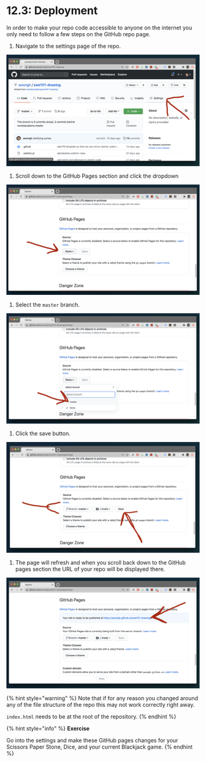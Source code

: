 # 12.3: Deployment

In order to make your repo code accessible to anyone on the internet you only need to follow a few steps on the GitHub repo page.

1. Navigate to the settings page of the repo.

![](../.gitbook/assets/screen-shot-2020-09-10-at-6.31.26-pm.png)

1. Scroll down to the GitHub Pages section and click the dropdown

![](../.gitbook/assets/screen-shot-2020-09-10-at-6.31.43-pm.png)

1. Select the `master` branch.

![](../.gitbook/assets/screen-shot-2020-09-10-at-6.31.48-pm.png)

1. Click the save button.

![](../.gitbook/assets/screen-shot-2020-09-10-at-6.31.53-pm.png)

1. The page will refresh and when you scroll back down to the GitHub pages section the URL of your repo will be displayed there.

![](../.gitbook/assets/screen-shot-2020-09-10-at-6.38.19-pm.png)

{% hint style="warning" %}
Note that if for any reason you changed around any of the file structure of the repo this may not work correctly right away.

`index.html` needs to be at the root of the repository.
{% endhint %}

{% hint style="info" %}
**Exercise**

Go into the settings and make these GitHub pages changes for your Scissors Paper Stone, Dice, and your current Blackjack game.
{% endhint %}

